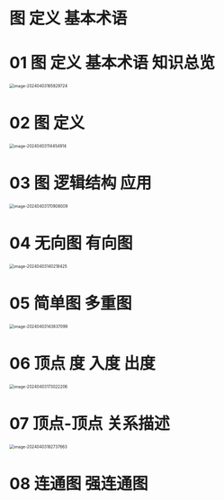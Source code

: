 # 图 定义 基本术语



# 01 图 定义 基本术语 知识总览

<img src="https://cvp.oss-cn-shanghai.aliyuncs.com/picgo/202404031658789.png" alt="image-20240403165829724" style="zoom:50%;" />



# 02 图 定义

<img src="https://cvp.oss-cn-shanghai.aliyuncs.com/picgo/202404031144068.png" alt="image-20240403114454914" style="zoom:50%;" />



# 03 图 逻辑结构 应用

<img src="https://cvp.oss-cn-shanghai.aliyuncs.com/picgo/202404031709121.png" alt="image-20240403170908009" style="zoom:50%;" />



# 04 无向图 有向图

<img src="https://cvp.oss-cn-shanghai.aliyuncs.com/picgo/202404031402668.png" alt="image-20240403140218425" style="zoom:50%;" />



# 05 简单图 多重图

<img src="https://cvp.oss-cn-shanghai.aliyuncs.com/picgo/202404031438348.png" alt="image-20240403143837099" style="zoom:50%;" />



# 06 顶点 度 入度 出度

<img src="https://cvp.oss-cn-shanghai.aliyuncs.com/picgo/202404031730297.png" alt="image-20240403173022206" style="zoom:50%;" />



# 07 顶点-顶点 关系描述

<img src="https://cvp.oss-cn-shanghai.aliyuncs.com/picgo/202404031827884.png" alt="image-20240403182737663" style="zoom:50%;" />



# 08 连通图 强连通图

